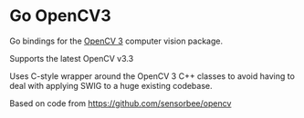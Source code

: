 # Go OpenCV3

Go bindings for the [OpenCV 3](http://opencv.org/) computer vision package.

Supports the latest OpenCV v3.3

Uses C-style wrapper around the OpenCV 3 C++ classes to avoid having to deal with applying SWIG to a huge existing codebase.

Based on code from https://github.com/sensorbee/opencv
